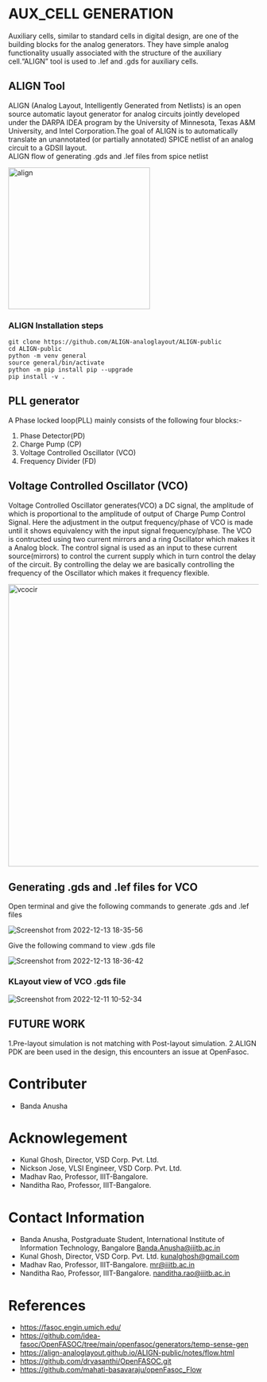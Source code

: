 # AUX_CELL GENERATION
Auxiliary cells, similar to standard cells in digital design, are one of the building blocks for the analog generators. They have simple analog functionality usually associated with the structure of the auxiliary cell.“ALIGN” tool is used to .lef and .gds for auxiliary cells.

## ALIGN Tool
ALIGN (Analog Layout, Intelligently Generated from Netlists) is an open source automatic layout generator for analog circuits jointly developed under the DARPA IDEA program by the University of Minnesota, Texas A&M University, and Intel Corporation.The goal of ALIGN is to automatically translate an unannotated (or partially annotated) SPICE netlist of an analog circuit to a GDSII layout. 
</br>ALIGN flow of generating .gds and .lef files from spice netlist

<img width="285" alt="align" src="https://user-images.githubusercontent.com/62790565/206875850-9ba53dee-c17f-49bf-baa0-a672e5ccae83.png">

### ALIGN Installation steps
```
git clone https://github.com/ALIGN-analoglayout/ALIGN-public
cd ALIGN-public
python -m venv general
source general/bin/activate
python -m pip install pip --upgrade
pip install -v .
```

## PLL generator
A Phase locked loop(PLL) mainly consists of the following four blocks:-
1. Phase Detector(PD)
2. Charge Pump (CP)
3. Voltage Controlled Oscillator (VCO)
4. Frequency Divider (FD)

## Voltage Controlled Oscillator (VCO)
Voltage Controlled Oscillator generates(VCO) a DC signal, the amplitude of which is proportional to the amplitude of output of Charge Pump Control Signal. Here the adjustment in the output frequency/phase of VCO is made until it shows equivalency with the input signal frequency/phase. The VCO is contructed using two current mirrors and a ring Oscillator which makes it a Analog block. The control signal is used as an input to these current source(mirrors) to control the current supply which in turn control the delay of the circuit. By controlling the delay we are basically controlling the frequency of the Oscillator which makes it frequency flexible.

<img width="568" alt="vcocir" src="https://user-images.githubusercontent.com/62790565/206875662-10ea9781-dded-42ce-856c-cb0d80ff97af.png">


## Generating .gds and .lef files for VCO

Open terminal and give the following commands to generate .gds and .lef files

![Screenshot from 2022-12-13 18-35-56](https://user-images.githubusercontent.com/62790565/207328132-b0a40926-34ff-46db-8073-35dd5d9ed4d2.png)

Give the following command to view .gds file

![Screenshot from 2022-12-13 18-36-42](https://user-images.githubusercontent.com/62790565/207328292-80aea1cc-55b5-4cf0-b279-5ce7d4ef2d56.png)

### KLayout view of VCO .gds file

![Screenshot from 2022-12-11 10-52-34](https://user-images.githubusercontent.com/62790565/207322878-f4bc45fc-6aac-4c83-b865-ba3ce0301e19.png)

## FUTURE WORK
1.Pre-layout simulation is not matching with Post-layout simulation.
2.ALIGN PDK are been used in the design, this encounters an issue at OpenFasoc.

# Contributer
- Banda Anusha

# Acknowlegement
- Kunal Ghosh, Director, VSD Corp. Pvt. Ltd.
- Nickson Jose, VLSI Engineer, VSD Corp. Pvt. Ltd.
- Madhav Rao, Professor, IIIT-Bangalore.
- Nanditha Rao, Professor, IIIT-Bangalore.

# Contact Information
- Banda Anusha, Postgraduate Student, International Institute of Information Technology, Bangalore Banda.Anusha@iiitb.ac.in
- Kunal Ghosh, Director, VSD Corp. Pvt. Ltd. kunalghosh@gmail.com
- Madhav Rao, Professor, IIIT-Bangalore. mr@iiitb.ac.in
- Nanditha Rao, Professor, IIIT-Bangalore. nanditha.rao@iiitb.ac.in

# References
- https://fasoc.engin.umich.edu/
- https://github.com/idea-fasoc/OpenFASOC/tree/main/openfasoc/generators/temp-sense-gen
- https://align-analoglayout.github.io/ALIGN-public/notes/flow.html
- https://github.com/drvasanthi/OpenFASOC.git
- https://github.com/mahati-basavaraju/openFasoc_Flow




